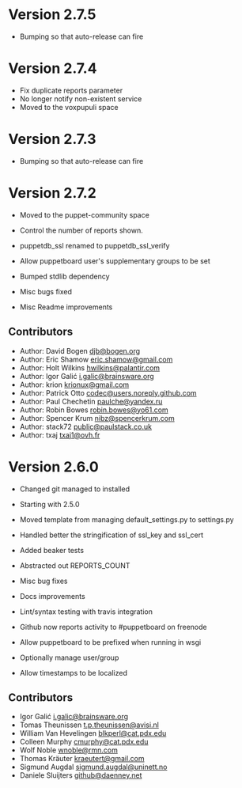 # Version 2.7.5

* Bumping so that auto-release can fire

# Version 2.7.4

* Fix duplicate reports parameter
* No longer notify non-existent service
* Moved to the voxpupuli space

# Version 2.7.3

* Bumping so that auto-release can fire

# Version 2.7.2

* Moved to the puppet-community space

* Control the number of reports shown.

* puppetdb_ssl renamed to puppetdb_ssl_verify

* Allow puppetboard user's supplementary groups to be set

* Bumped stdlib dependency

* Misc bugs fixed

* Misc Readme improvements


## Contributors

* Author: David Bogen <djb@bogen.org>
* Author: Eric Shamow <eric.shamow@gmail.com>
* Author: Holt Wilkins <hwilkins@palantir.com>
* Author: Igor Galić <i.galic@brainsware.org>
* Author: krion <krionux@gmail.com>
* Author: Patrick Otto <codec@users.noreply.github.com>
* Author: Paul Chechetin <paulche@yandex.ru>
* Author: Robin Bowes <robin.bowes@yo61.com>
* Author: Spencer Krum <nibz@spencerkrum.com>
* Author: stack72 <public@paulstack.co.uk>
* Author: txaj <txaj1@ovh.fr>

# Version 2.6.0

* Changed git managed to installed
 
* Starting with 2.5.0
 
* Moved template from managing default_settings.py to settings.py
 
* Handled better the stringification of ssl_key and ssl_cert
 
* Added beaker tests
 
* Abstracted out REPORTS_COUNT
 
* Misc bug fixes
 
* Docs improvements
 
* Lint/syntax testing with travis integration
 
* Github now reports activity to #puppetboard on freenode
 
* Allow puppetboard to be prefixed when running in wsgi
 
* Optionally manage user/group
 
* Allow timestamps to be localized

## Contributors

* Igor Galić <i.galic@brainsware.org>
* Tomas Theunissen <t.p.theunissen@avisi.nl>
* William Van Hevelingen <blkperl@cat.pdx.edu>
* Colleen Murphy <cmurphy@cat.pdx.edu>
* Wolf Noble <wnoble@rmn.com>
* Thomas Kräuter <kraeutert@gmail.com>
* Sigmund Augdal <sigmund.augdal@uninett.no>
* Daniele Sluijters <github@daenney.net>
